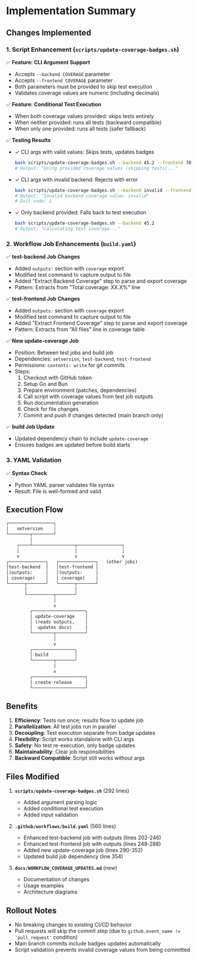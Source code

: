 # Implementation Summary

## Changes Implemented

### 1. Script Enhancement (`scripts/update-coverage-badges.sh`)

✅ **Feature: CLI Argument Support**
- Accepts `--backend COVERAGE` parameter
- Accepts `--frontend COVERAGE` parameter
- Both parameters must be provided to skip test execution
- Validates coverage values are numeric (including decimals)

✅ **Feature: Conditional Test Execution**
- When both coverage values provided: skips tests entirely
- When neither provided: runs all tests (backward compatible)
- When only one provided: runs all tests (safer fallback)

✅ **Testing Results**
- ✓ CLI args with valid values: Skips tests, updates badges
  ```bash
  bash scripts/update-coverage-badges.sh --backend 45.2 --frontend 78.5
  # Output: "Using provided coverage values (skipping tests)..."
  ```

- ✓ CLI args with invalid backend: Rejects with error
  ```bash
  bash scripts/update-coverage-badges.sh --backend invalid --frontend 78.5
  # Output: "Invalid backend coverage value: invalid"
  # Exit code: 1
  ```

- ✓ Only backend provided: Falls back to test execution
  ```bash
  bash scripts/update-coverage-badges.sh --backend 45.2
  # Output: "Calculating test coverage..."
  ```

### 2. Workflow Job Enhancements (`build.yaml`)

✅ **test-backend Job Changes**
- Added `outputs:` section with `coverage` export
- Modified test command to capture output to file
- Added "Extract Backend Coverage" step to parse and export coverage
- Pattern: Extracts from "Total coverage: XX.X%" line

✅ **test-frontend Job Changes**
- Added `outputs:` section with `coverage` export
- Modified test command to capture output to file
- Added "Extract Frontend Coverage" step to parse and export coverage
- Pattern: Extracts from "All files" line in coverage table

✅ **New update-coverage Job**
- Position: Between test jobs and build job
- Dependencies: `setversion`, `test-backend`, `test-frontend`
- Permissions: `contents: write` for git commits
- Steps:
  1. Checkout with GitHub token
  2. Setup Go and Bun
  3. Prepare environment (patches, dependencies)
  4. Call script with coverage values from test job outputs
  5. Run documentation generation
  6. Check for file changes
  7. Commit and push if changes detected (main branch only)

✅ **build Job Update**
- Updated dependency chain to include `update-coverage`
- Ensures badges are updated before build starts

### 3. YAML Validation

✅ **Syntax Check**
- Python YAML parser validates file syntax
- Result: File is well-formed and valid

## Execution Flow

```txt
┌─────────────────┐
│   setversion    │
└────────┬────────┘
         │
    ┌────┴────────────────┬─────────────────┐
    │                     │                 │
    v                     v                 v
┌──────────────┐   ┌──────────────┐   (other jobs)
│test-backend  │   │test-frontend │
│(outputs:     │   │(outputs:     │
│ coverage)    │   │ coverage)    │
└──────┬───────┘   └──────┬───────┘
       │                  │
       └──────────┬───────┘
                  │
                  v
         ┌────────────────────┐
         │ update-coverage    │
         │ (reads outputs,    │
         │  updates docs)     │
         └────────┬───────────┘
                  │
                  v
         ┌────────────────┐
         │ build          │
         └────────┬───────┘
                  │
                  v
         ┌────────────────────┐
         │ create-release     │
         └────────────────────┘
```

## Benefits

1. **Efficiency**: Tests run once; results flow to update job
2. **Parallelization**: All test jobs run in parallel
3. **Decoupling**: Test execution separate from badge updates
4. **Flexibility**: Script works standalone with CLI args
5. **Safety**: No test re-execution, only badge updates
6. **Maintainability**: Clear job responsibilities
7. **Backward Compatible**: Script still works without args

## Files Modified

1. **`scripts/update-coverage-badges.sh`** (292 lines)
   - Added argument parsing logic
   - Added conditional test execution
   - Added input validation

2. **`.github/workflows/build.yaml`** (560 lines)
   - Enhanced test-backend job with outputs (lines 202-246)
   - Enhanced test-frontend job with outputs (lines 248-288)
   - Added new update-coverage job (lines 290-352)
   - Updated build job dependency (line 354)

3. **`docs/WORKFLOW_COVERAGE_UPDATES.md`** (new)
   - Documentation of changes
   - Usage examples
   - Architecture diagrams

## Rollout Notes

- No breaking changes to existing CI/CD behavior
- Pull requests will skip the commit step (due to `github.event_name != 'pull_request'` condition)
- Main branch commits include badges updates automatically
- Script validation prevents invalid coverage values from being committed
